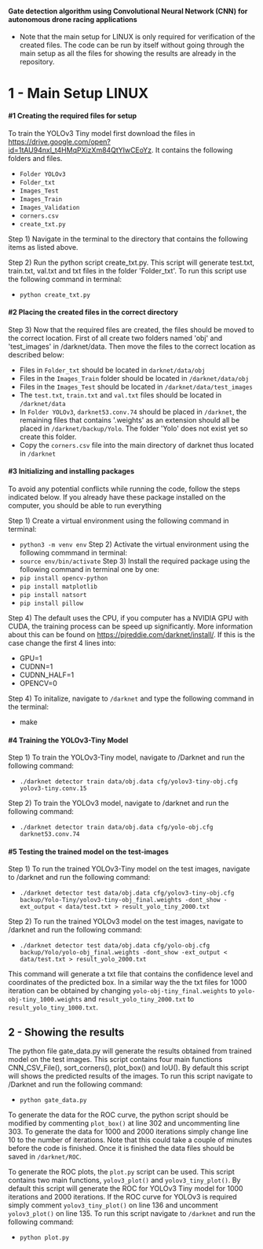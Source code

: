 #### Gate detection algorithm using Convolutional Neural Network (CNN) for autonomous drone racing applications
* Note that the main setup for LINUX is only required for verification of the created files. The code can be run by itself without going through the main setup as all the files for showing the results are already in the repository.

# 1 - Main Setup LINUX

#### #1 Creating the required files for setup

To train the YOLOv3 Tiny model first download the files in https://drive.google.com/open?id=1tAU94nxl_t4HMqPXizXm84QtYIwCEoYz. It contains the following folders and files.
* `Folder YOLOv3`
* `Folder_txt` 
* `Images_Test`
* `Images_Train` 
* `Images_Validation` 
* `corners.csv`
* `create_txt.py`

Step 1) Navigate in the terminal to the directory that contains the following items as listed above. 

Step 2) Run the python script create_txt.py. This script will generate test.txt, train.txt, val.txt and txt files in the folder 'Folder_txt'. To run this script use the following command in terminal:
* `python create_txt.py`

#### #2 Placing the created files in the correct directory

Step 3) Now that the required files are created, the files should be moved to the correct location. First of all create two folders named 'obj' and 'test_images' in /darknet/data. Then move the files to the correct location as described below:

- Files in `Folder_txt` should be located in `darknet/data/obj`
- Files in the `Images_Train` folder should be located in `/darknet/data/obj`
- Files in the `Images_Test` should be located in `/darknet/data/test_images`
- The `test.txt`, `train.txt` and `val.txt` files should be located in `/darknet/data`
- In `Folder YOLOv3`, `darknet53.conv.74` should be placed in `/darknet`, the remaining files that contains '.weights' as an extension should all be placed in `/darknet/backup/Yolo`. The folder 'Yolo' does not exist yet so create this folder. 
- Copy the `corners.csv` file into the main directory of darknet thus located in `/darknet`

#### #3 Initializing and installing packages

To avoid any potential conflicts while running the code, follow the steps indicated below. If you already have these package installed on the computer, you should be able to run everything

Step 1) Create a virtual environment using the following command in terminal:
* `python3 -m venv env`
Step 2) Activate the virtual environment using the following commmand in terminal:
* `source env/bin/activate`
Step 3) Install the required package using the following command in terminal one by one:
* `pip install opencv-python`
* `pip install matplotlib`
* `pip install natsort`
* `pip install pillow`

Step 4) The default uses the CPU, if you computer has a NVIDIA GPU with CUDA, the training process can be speed up significantly. More information about this can be found on https://pjreddie.com/darknet/install/. If this is the case change the first 4 lines into:
* GPU=1
* CUDNN=1
* CUDNN_HALF=1
* OPENCV=0

Step 4) To initalize, navigate to `/darknet` and type the following command in the terminal:
* make

#### #4 Training the YOLOv3-Tiny Model
Step 1) To train the YOLOv3-Tiny model, navigate to /Darknet and run the following command:
* `./darknet detector train data/obj.data cfg/yolov3-tiny-obj.cfg yolov3-tiny.conv.15`

Step 2) To train the YOLOv3 model, navigate to /darknet and run the following command:
* `./darknet detector train data/obj.data cfg/yolo-obj.cfg darknet53.conv.74`

#### #5 Testing the trained model on the test-images
Step 1) To run the trained YOLOv3-Tiny model on the test images, navigate to /darknet and run the following command:
* `./darknet detector test data/obj.data cfg/yolov3-tiny-obj.cfg backup/Yolo-Tiny/yolov3-tiny-obj_final.weights -dont_show -ext_output < data/test.txt > result_yolo_tiny_2000.txt`

Step 2) To run the trained YOLOv3 model on the test images, navigate to /darknet and run the following command:
* `./darknet detector test data/obj.data cfg/yolo-obj.cfg backup/Yolo/yolo-obj_final.weights -dont_show -ext_output < data/test.txt > result_yolo_2000.txt`

This command will generate a txt file that contains the confidence level and coordinates of the predicted box. In a similar way the the txt files for 1000 iteration can be obtained by changing `yolo-obj-tiny_final.weights` to `yolo-obj-tiny_1000.weights`  and `result_yolo_tiny_2000.txt` to `result_yolo_tiny_1000.txt`.

## 2 - Showing the results
The python file gate_data.py will generate the results obtained from trained model on the test images. This script contains four main functions CNN_CSV_File(), sort_corners(), plot_box() and IoU(). By default this script will shows the predicted results of the images. To run this script navigate to /Darknet and run the following command:

* `python gate_data.py`

To generate the data for the ROC curve, the python script should be modified by commenting `plot_box()` at line 302 and uncommenting line 303. To generate the data for 1000 and 2000 iterations simply change line 10 to the number of iterations. Note that this could take a couple of minutes before the code is finished. Once it is finished the data files should be saved in `/darknet/ROC`. 

To generate the ROC plots, the `plot.py` script can be used. This script contains two main functions, `yolov3_plot()` and `yolov3_tiny_plot()`. By default this script will generate the ROC for YOLOv3 Tiny model for 1000 iterations and 2000 iterations. If the ROC curve for YOLOv3 is required simply comment `yolov3_tiny_plot()` on line 136 and uncomment `yolov3_plot()` on line 135. To run this script navigate to `/darknet` and run the following command:

* `python plot.py`






